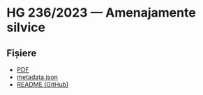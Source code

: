 # HG 236/2023 — Amenajamente silvice

## Fișiere
- [PDF](/obste/legislatie/silvic/hg-236-2023/hg-236-2023.pdf)
- [metadata.json](/obste/legislatie/silvic/hg-236-2023/metadata.json)
- [README (GitHub)](https://github.com/acmssite/obste/blob/main/legislatie/silvic/hg-236-2023/README.md)
